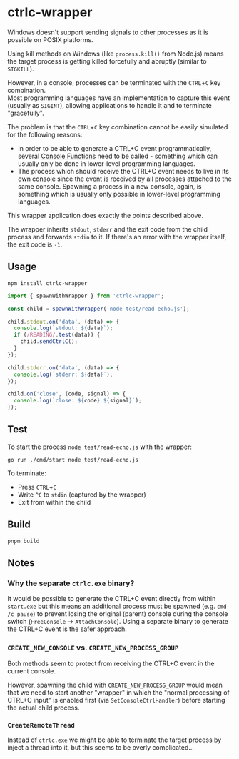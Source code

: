 # ctrlc-wrapper

Windows doesn't support sending signals to other processes as it is possible on POSIX platforms.

Using kill methods on Windows (like `process.kill()` from Node.js) means the target process is getting killed forcefully and abruptly (similar to `SIGKILL`).

However, in a console, processes can be terminated with the `CTRL`+`C` key combination.  
Most programming languages have an implementation to capture this event (usually as `SIGINT`), allowing applications to handle it and to terminate "gracefully".

The problem is that the `CTRL`+`C` key combination cannot be easily simulated for the following reasons:

- In order to be able to generate a CTRL+C event programmatically, several [Console Functions](https://docs.microsoft.com/en-us/windows/console/console-functions) need to be called - something which can usually only be done in lower-level programming languages.
- The process which should receive the CTRL+C event needs to live in its own console since the event is received by all processes attached to the same console. Spawning a process in a new console, again, is something which is usually only possible in lower-level programming languages.

This wrapper application does exactly the points described above.

The wrapper inherits `stdout`, `stderr` and the exit code from the child process and forwards `stdin` to it. If there's an error with the wrapper itself, the exit code is `-1`.

## Usage

```console
npm install ctrlc-wrapper
```

```js
import { spawnWithWrapper } from 'ctrlc-wrapper';

const child = spawnWithWrapper('node test/read-echo.js');

child.stdout.on('data', (data) => {
  console.log(`stdout: ${data}`);
  if (/READING/.test(data)) {
    child.sendCtrlC();
  }
});

child.stderr.on('data', (data) => {
  console.log(`stderr: ${data}`);
});

child.on('close', (code, signal) => {
  console.log(`close: ${code} ${signal}`);
});
```

## Test

To start the process `node test/read-echo.js` with the wrapper:

```console
go run ./cmd/start node test/read-echo.js
```

To terminate:

- Press `CTRL`+`C`
- Write `^C` to `stdin` (captured by the wrapper)
- Exit from within the child

## Build

```console
pnpm build
```

## Notes

### Why the separate `ctrlc.exe` binary?

It would be possible to generate the CTRL+C event directly from within `start.exe` but this means an additional process must be spawned (e.g. `cmd /c pause`) to prevent losing the original (parent) console during the console switch (`FreeConsole` -> `AttachConsole`). Using a separate binary to generate the CTRL+C event is the safer approach.

### `CREATE_NEW_CONSOLE` vs. `CREATE_NEW_PROCESS_GROUP`

Both methods seem to protect from receiving the CTRL+C event in the current console.

However, spawning the child with `CREATE_NEW_PROCESS_GROUP` would mean that we need to start another "wrapper" in which the "normal processing of CTRL+C input" is enabled first (via `SetConsoleCtrlHandler`) before starting the actual child process.

### `CreateRemoteThread`

Instead of `ctrlc.exe` we might be able to terminate the target process by inject a thread into it, but this seems to be overly complicated...
